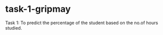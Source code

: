# task-1-gripmay
Task 1: To predict the percentage of the student based on the no.of hours studied.
